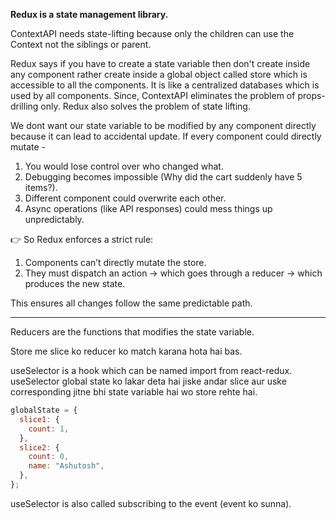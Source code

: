 **Redux is a state management library.**

ContextAPI needs state-lifting because only the children can use the Context not the siblings or parent.

Redux says if you have to create a state variable then don't create inside any component rather create inside a global object called store which is accessible to all the components. It is like a centralized databases which is used by all components.
Since, ContextAPI eliminates the problem of props-drilling only. Redux also solves the problem of state lifting.

We dont want our state variable to be modified by any component directly because it can lead to accidental update.
If every component could directly mutate -

1. You would lose control over who changed what.
2. Debugging becomes impossible (Why did the cart suddenly have 5 items?).
3. Different component could overwrite each other.
4. Async operations (like API responses) could mess things up unpredictably.

👉 So Redux enforces a strict rule:

1. Components can’t directly mutate the store.
2. They must dispatch an action → which goes through a reducer → which produces the new state.

This ensures all changes follow the same predictable path.

---

Reducers are the functions that modifies the state variable.

Store me slice ko reducer ko match karana hota hai bas.

useSelector is a hook which can be named import from react-redux. useSelector global state ko lakar deta hai jiske andar slice aur uske corresponding jitne bhi state variable hai wo store rehte hai.

```javascript
globalState = {
  slice1: {
    count: 1,
  },
  slice2: {
    count: 0,
    name: "Ashutosh",
  },
};
```

useSelector is also called subscribing to the event (event ko sunna).
